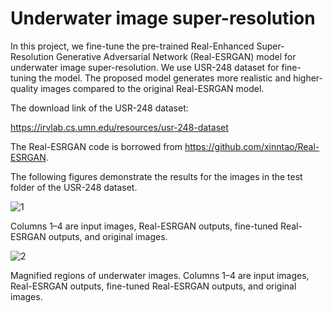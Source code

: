 # Underwater image super-resolution

In this project, we fine-tune the pre-trained Real-Enhanced Super-Resolution Generative Adversarial Network (Real-ESRGAN) model for underwater image super-resolution. We use USR-248 dataset for fine-tuning the model. The proposed model generates more realistic and higher-quality images compared to the original Real-ESRGAN model.

The download link of the USR-248 dataset:

https://irvlab.cs.umn.edu/resources/usr-248-dataset

The Real-ESRGAN code is borrowed from https://github.com/xinntao/Real-ESRGAN.

The following figures demonstrate the results for the images in the test folder of the USR-248 dataset.

![1](https://github.com/alireza-aghelan/underwater-image-super-resolution/assets/47056654/059768a3-4bd7-4207-adc5-91cbad941c6e)

Columns 1–4 are input images, Real-ESRGAN outputs, fine-tuned Real-ESRGAN outputs, and original images.

![2](https://github.com/alireza-aghelan/underwater-image-super-resolution/assets/47056654/c1dea889-1ffc-441c-969b-26caf42295ca)

Magnified regions of underwater images. Columns 1–4 are input images, Real-ESRGAN outputs, fine-tuned Real-ESRGAN outputs, and original images.
